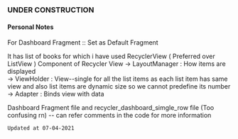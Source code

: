 ### UNDER CONSTRUCTION


#### Personal Notes 

For Dashboard Fragment :: Set as Default Fragment

It has list of books for which i have used RecyclerView ( Preferred over ListView )
   Component of Recycler View 
   -> LayoutManager : How items are displayed </br>
   -> ViewHolder : View--single for all the list items as each list item has same view and also list items are dynamic size so we cannot predefine its number </br>
   -> Adapter : Binds view with data </br>
   
   Dashboard Fragment file and recycler_dashboard_simgle_row file
   (Too confusing rn)
    -- can refer comments in the code for more information
    
    
    Updated at 07-04-2021
   
